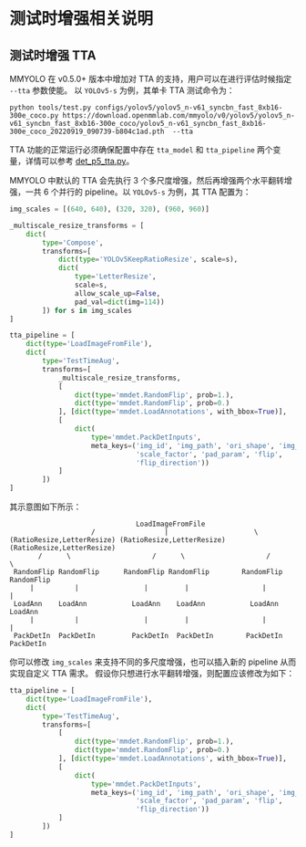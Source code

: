 # 测试时增强相关说明

## 测试时增强 TTA

MMYOLO 在 v0.5.0+ 版本中增加对 TTA 的支持，用户可以在进行评估时候指定 `--tta` 参数使能。 以 `YOLOv5-s` 为例，其单卡 TTA 测试命令为：

```shell
python tools/test.py configs/yolov5/yolov5_n-v61_syncbn_fast_8xb16-300e_coco.py https://download.openmmlab.com/mmyolo/v0/yolov5/yolov5_n-v61_syncbn_fast_8xb16-300e_coco/yolov5_n-v61_syncbn_fast_8xb16-300e_coco_20220919_090739-b804c1ad.pth  --tta
```

TTA 功能的正常运行必须确保配置中存在 `tta_model` 和 `tta_pipeline` 两个变量，详情可以参考 [det_p5_tta.py](https://github.com/open-mmlab/mmyolo/blob/dev/configs/_base_/det_p5_tta.py)。

MMYOLO 中默认的 TTA 会先执行 3 个多尺度增强，然后再增强两个水平翻转增强，一共 6 个并行的 pipeline。以 `YOLOv5-s` 为例，其 TTA 配置为：

```python
img_scales = [(640, 640), (320, 320), (960, 960)]

_multiscale_resize_transforms = [
    dict(
        type='Compose',
        transforms=[
            dict(type='YOLOv5KeepRatioResize', scale=s),
            dict(
                type='LetterResize',
                scale=s,
                allow_scale_up=False,
                pad_val=dict(img=114))
        ]) for s in img_scales
]

tta_pipeline = [
    dict(type='LoadImageFromFile'),
    dict(
        type='TestTimeAug',
        transforms=[
            _multiscale_resize_transforms,
            [
                dict(type='mmdet.RandomFlip', prob=1.),
                dict(type='mmdet.RandomFlip', prob=0.)
            ], [dict(type='mmdet.LoadAnnotations', with_bbox=True)],
            [
                dict(
                    type='mmdet.PackDetInputs',
                    meta_keys=('img_id', 'img_path', 'ori_shape', 'img_shape',
                               'scale_factor', 'pad_param', 'flip',
                               'flip_direction'))
            ]
        ])
]
```

其示意图如下所示：

```text
                               LoadImageFromFile
                    /                 |                     \
(RatioResize,LetterResize) (RatioResize,LetterResize) (RatioResize,LetterResize)
       /      \                    /      \                    /        \
 RandomFlip RandomFlip      RandomFlip RandomFlip        RandomFlip RandomFlip
     |          |                |         |                  |         |
 LoadAnn    LoadAnn           LoadAnn    LoadAnn           LoadAnn    LoadAnn
     |          |                |         |                  |         |
 PackDetIn  PackDetIn         PackDetIn  PackDetIn        PackDetIn  PackDetIn
```

你可以修改 `img_scales` 来支持不同的多尺度增强，也可以插入新的 pipeline 从而实现自定义 TTA 需求。 假设你只想进行水平翻转增强，则配置应该修改为如下：

```python
tta_pipeline = [
    dict(type='LoadImageFromFile'),
    dict(
        type='TestTimeAug',
        transforms=[
            [
                dict(type='mmdet.RandomFlip', prob=1.),
                dict(type='mmdet.RandomFlip', prob=0.)
            ], [dict(type='mmdet.LoadAnnotations', with_bbox=True)],
            [
                dict(
                    type='mmdet.PackDetInputs',
                    meta_keys=('img_id', 'img_path', 'ori_shape', 'img_shape',
                               'scale_factor', 'pad_param', 'flip',
                               'flip_direction'))
            ]
        ])
]
```
